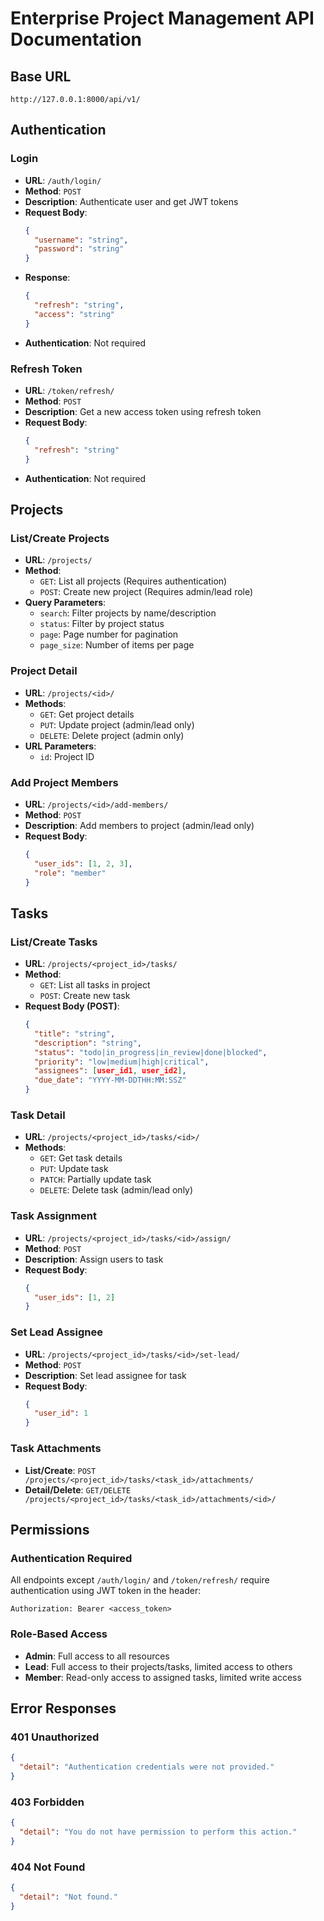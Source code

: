 # Enterprise Project Management API Documentation

## Base URL
`http://127.0.0.1:8000/api/v1/`

## Authentication

### Login
- **URL**: `/auth/login/`
- **Method**: `POST`
- **Description**: Authenticate user and get JWT tokens
- **Request Body**:
  ```json
  {
    "username": "string",
    "password": "string"
  }
  ```
- **Response**:
  ```json
  {
    "refresh": "string",
    "access": "string"
  }
  ```
- **Authentication**: Not required

### Refresh Token
- **URL**: `/token/refresh/`
- **Method**: `POST`
- **Description**: Get a new access token using refresh token
- **Request Body**:
  ```json
  {
    "refresh": "string"
  }
  ```
- **Authentication**: Not required

## Projects

### List/Create Projects
- **URL**: `/projects/`
- **Method**: 
  - `GET`: List all projects (Requires authentication)
  - `POST`: Create new project (Requires admin/lead role)
- **Query Parameters**:
  - `search`: Filter projects by name/description
  - `status`: Filter by project status
  - `page`: Page number for pagination
  - `page_size`: Number of items per page

### Project Detail
- **URL**: `/projects/<id>/`
- **Methods**: 
  - `GET`: Get project details
  - `PUT`: Update project (admin/lead only)
  - `DELETE`: Delete project (admin only)
- **URL Parameters**:
  - `id`: Project ID

### Add Project Members
- **URL**: `/projects/<id>/add-members/`
- **Method**: `POST`
- **Description**: Add members to project (admin/lead only)
- **Request Body**:
  ```json
  {
    "user_ids": [1, 2, 3],
    "role": "member"
  }
  ```

## Tasks

### List/Create Tasks
- **URL**: `/projects/<project_id>/tasks/`
- **Method**:
  - `GET`: List all tasks in project
  - `POST`: Create new task
- **Request Body (POST)**:
  ```json
  {
    "title": "string",
    "description": "string",
    "status": "todo|in_progress|in_review|done|blocked",
    "priority": "low|medium|high|critical",
    "assignees": [user_id1, user_id2],
    "due_date": "YYYY-MM-DDTHH:MM:SSZ"
  }
  ```

### Task Detail
- **URL**: `/projects/<project_id>/tasks/<id>/`
- **Methods**:
  - `GET`: Get task details
  - `PUT`: Update task
  - `PATCH`: Partially update task
  - `DELETE`: Delete task (admin/lead only)

### Task Assignment
- **URL**: `/projects/<project_id>/tasks/<id>/assign/`
- **Method**: `POST`
- **Description**: Assign users to task
- **Request Body**:
  ```json
  {
    "user_ids": [1, 2]
  }
  ```

### Set Lead Assignee
- **URL**: `/projects/<project_id>/tasks/<id>/set-lead/`
- **Method**: `POST`
- **Description**: Set lead assignee for task
- **Request Body**:
  ```json
  {
    "user_id": 1
  }
  ```

### Task Attachments
- **List/Create**: `POST /projects/<project_id>/tasks/<task_id>/attachments/`
- **Detail/Delete**: `GET/DELETE /projects/<project_id>/tasks/<task_id>/attachments/<id>/`

## Permissions

### Authentication Required
All endpoints except `/auth/login/` and `/token/refresh/` require authentication using JWT token in the header:
```
Authorization: Bearer <access_token>
```

### Role-Based Access
- **Admin**: Full access to all resources
- **Lead**: Full access to their projects/tasks, limited access to others
- **Member**: Read-only access to assigned tasks, limited write access

## Error Responses

### 401 Unauthorized
```json
{
  "detail": "Authentication credentials were not provided."
}
```

### 403 Forbidden
```json
{
  "detail": "You do not have permission to perform this action."
}
```

### 404 Not Found
```json
{
  "detail": "Not found."
}
```